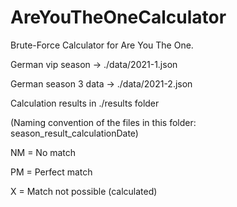 # AreYouTheOneCalculator
Brute-Force Calculator for Are You The One.

German vip season    -> ./data/2021-1.json

German season 3 data -> ./data/2021-2.json


Calculation results in ./results folder

(Naming convention of the files in this folder: season_result_calculationDate)

NM = No match

PM = Perfect match

X  = Match not possible (calculated)